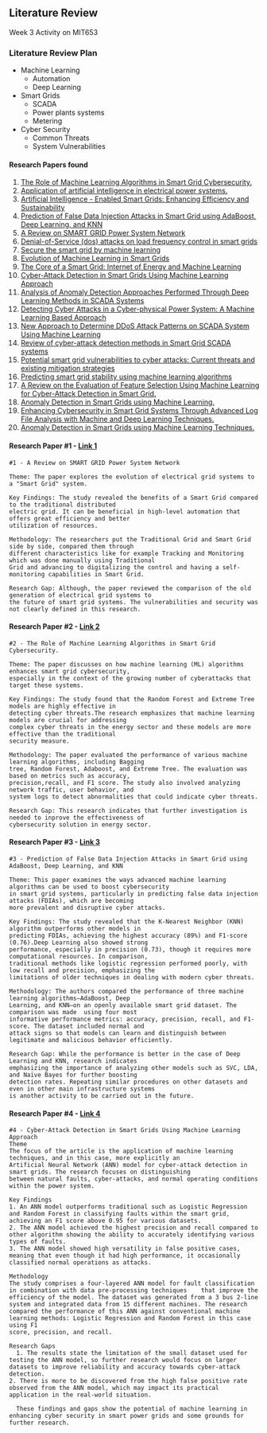 ## Literature Review

  Week 3 Activity on MIT653

### Literature Review Plan
  - Machine Learning
      - Automation
      - Deep Learning
  - Smart Grids
      - SCADA
      - Power plants systems
      - Metering
  - Cyber Security
      - Common Threats
      - System Vulnerabilities

  #### Research Papers found
  1. [The Role of Machine Learning Algorithms in Smart Grid Cybersecurity.](https://ieeexplore.ieee.org/document/10561386)
  2. [Application of artificial intelligence in electrical power systems.](https://ieeexplore.ieee.org/document/9089447)
  3. [Artificial Intelligence - Enabled Smart Grids: Enhancing Efficiency and Sustainability](https://ieeexplore.ieee.org/document/10395590)
  4. [Prediction of False Data Injection Attacks in Smart Grid using AdaBoost, Deep Learning, and KNN](https://ieeexplore.ieee.org/document/10849233)
  5. [A Review on SMART GRID Power System Network](https://ieeexplore.ieee.org/document/9337067)
  6. [Denial-of-Service (dos) attacks on load frequency control in smart grids](https://ieeexplore.ieee.org/document/6497846)
  7. [Secure the smart grid by machine learning](https://ieeexplore.ieee.org/document/10128269)
  8. [Evolution of Machine Learning in Smart Grids](https://ieeexplore.ieee.org/document/9182023)
  9. [The Core of a Smart Grid: Internet of Energy and Machine Learning](https://ieeexplore.ieee.org/document/9987139)
  10. [Cyber-Attack Detection in Smart Grids Using Machine Learning Approach](https://ieeexplore.ieee.org/document/10455586)
  11. [Analysis of Anomaly Detection Approaches Performed Through Deep Learning Methods in SCADA Systems](https://ieeexplore.ieee.org/document/9461273)
  12. [Detecting Cyber Attacks in a Cyber-physical Power System: A Machine Learning Based Approach](https://ieeexplore.ieee.org/document/9986990)
  13. [New Approach to Determine DDoS Attack Patterns on SCADA System Using Machine Learning](https://ieeexplore.ieee.org/document/8716432)
  14. [Review of cyber-attack detection methods in Smart Grid SCADA systems](https://www.cerme-togo.org/public/images/publication/CERME-05082024060606-Review_of_cyber_attack_detection_methods_in_Smart_Grid_SCADA_systems_Abasse_KPEGOUNI_HITECH_Conf_2023.pdf)
  15. [Potential smart grid vulnerabilities to cyber attacks: Current threats and existing mitigation strategies](https://www.sciencedirect.com/science/article/pii/S240584402414011X)
16. [Predicting smart grid stability using machine learning algorithms](https://ieeexplore.ieee.org/document/9800733)
17. [A Review on the Evaluation of Feature Selection Using Machine Learning for Cyber-Attack Detection in Smart Grid.](https://ieeexplore.ieee.org/document/10452322)
18. [Anomaly Detection in Smart Grids using Machine Learning.](https://ieeexplore.ieee.org/document/9589851)
19. [Enhancing Cybersecurity in Smart Grid Systems Through Advanced Log File Analysis with Machine and Deep Learning Techniques.](https://ieeexplore.ieee.org/document/10815479)
20. [Anomaly Detection in Smart Grids using Machine Learning Techniques.](https://ieeexplore.ieee.org/document/9071434)
#### Research Paper #1 - [Link 1](https://ieeexplore.ieee.org/document/9337067)
    #1 - A Review on SMART GRID Power System Network
    
    Theme: The paper explores the evolution of electrical grid systems to a "Smart Grid" system.

    Key Findings: The study revealed the benefits of a Smart Grid compared to the traditional distributed 
    electric grid. It can be beneficial in high-level automation that offers great efficiency and better 
    utilization of resources.

    Methodology: The researchers put the Traditional Grid and Smart Grid side by side, compared them through 
    different characteristics like for example Tracking and Monitoring which was done manually using Traditional 
    Grid and advancing to digitalizing the control and having a self-monitoring capabilities in Smart Grid. 

    Research Gap: Although, the paper reviewed the comparison of the old generation of electrical grid systems to 
    the future of smart grid systems. The vulnerabilities and security was not clearly defined in this research.

#### Research Paper #2 - [Link 2](https://ieeexplore.ieee.org/document/10561386)
    #2 - The Role of Machine Learning Algorithms in Smart Grid Cybersecurity.
    
    Theme: The paper discusses on how machine learning (ML) algorithms enhances smart grid cybersecurity, 
    especially in the context of the growing number of cyberattacks that target these systems.
    
    Key Findings: The study found that the Random Forest and Extreme Tree models are highly effective in 
    detecting cyber threats.The research emphasizes that machine learning models are crucial for addressing
    complex cyber threats in the energy sector and these models are more effective than the traditional 
    security measure.
    
    Methodology: The paper evaluated the performance of various machine learning algorithms, including Bagging 
    tree, Random Forest, Adaboost, and Extreme Tree. The evaluation was based on metrics such as accuracy, 
    precision,recall, and F1 score. The study also involved analyzing network traffic, user behavior, and 
    system logs to detect abnormalities that could indicate cyber threats.
    
    Research Gap: This research indicates that further investigation is needed to inprove the effectiveness of 
    cybersecurity solution in energy sector.

    
#### Research Paper #3 - [Link 3](https://ieeexplore.ieee.org/document/10849233)
    #3 - Prediction of False Data Injection Attacks in Smart Grid using AdaBoost, Deep Learning, and KNN
    
    Theme: This paper examines the ways advanced machine learning algorithms can be used to boost cybersecurity
    in smart grid systems, particularly in predicting false data injection attacks (FDIAs), which are becoming
    more prevalent and disruptive cyber attacks.
    
    Key Findings: The study revealed that the K-Nearest Neighbor (KNN) algorithm outperforms other models in 
    predicting FDIAs, achieving the highest accuracy (89%) and F1-score (0.76).Deep Learning also showed strong 
    performance, especially in precision (0.73), though it requires more computational resources. In comparison,
    traditional methods like logistic regression performed poorly, with low recall and precision, emphasizing the
    limitations of older techniques in dealing with modern cyber threats.
    
    Methodology: The authors compared the performance of three machine learning algorithms—AdaBoost, Deep 
    Learning, and KNN—on an openly available smart grid dataset. The comparison was made  using four most 
    informative performance metrics: accuracy, precision, recall, and F1-score. The dataset included normal and 
    attack signs so that models can learn and distinguish between legitimate and malicious behavior efficiently.
    
    Research Gap: While the performance is better in the case of Deep Learning and KNN, research indicates
    emphasizing the importance of analyzing other models such as SVC, LDA, and Naïve Bayes for further boosting 
    detection rates. Repeating similar procedures on other datasets and even in other main infrastructure systems
    is another activity to be carried out in the future.
    

 #### Research Paper #4 - [Link 4](https://ieeexplore.ieee.org/document/10455586)
    #4 - Cyber-Attack Detection in Smart Grids Using Machine Learning Approach
    Theme
    The focus of the article is the application of machine learning techniques, and in this case, more explicitly an 
    Artificial Neural Network (ANN) model for cyber-attack detection in smart grids. The research focuses on distinguishing 
    between natural faults, cyber-attacks, and normal operating conditions within the power system.

    Key Findings  
    1. An ANN model outperforms traditional such as Logistic Regression and Random Forest in classifying faults within the smart grid, achieving an F1 score above 0.95 for various datasets.
    2. The ANN model achieved the highest precision and recall compared to other algorithm showing the ability to accurately identifying various types of faults.
    3. The ANN model showed high versatility in false positive cases, meaning that even though it had high performance, it occasionally classified normal operations as attacks.
    
    Methodology
    The study comprises a four-layered ANN model for fault classification in combination with data pre-processing techniques    that improve the efficiency of the model. The dataset was generated from a 3 bus 2-line 
    system and integrated data from 15 different machines. The research compared the performance of this ANN against conventional machine learning methods: Logistic Regression and Random Forest in this case using F1 
    score, precision, and recall.
    
    Research Gaps
	  1. The results state the limitation of the small dataset used for testing the ANN model, so further research would focus on larger datasets to improve reliability and accuracy towards cyber-attack detection.
    2. There is more to be discovered from the high false positive rate observed from the ANN model, which may impact its practical application in the real-world situation.
    
	  These findings and gaps show the potential of machine learning in enhancing cyber security in smart power grids and some grounds for further research.

  


